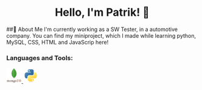 <h1 align="center">Hello, I'm Patrik! 👋</h1>

##💪 About Me
I'm currently working as a SW Tester, in a automotive company.
You can find my miniproject, which I made while learning python, MySQL, CSS, HTML and JavaScrip here!




<h3 align="left">Languages and Tools:</h3>
<p align="left"> <a href="https://www.mongodb.com/" target="_blank" rel="noreferrer"> <img src="https://raw.githubusercontent.com/devicons/devicon/master/icons/mongodb/mongodb-original-wordmark.svg" alt="mongodb" width="40" height="40"/> </a> <a href="https://www.python.org" target="_blank" rel="noreferrer"> <img src="https://raw.githubusercontent.com/devicons/devicon/master/icons/python/python-original.svg" alt="python" width="40" height="40"/> </a> </p>
